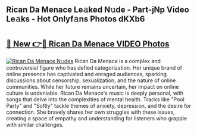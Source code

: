 ## Rican Da Menace Le𝚊ked N𝚞de - Part-jNp Video Le𝚊ks - Hot Onlyf𝚊ns Photos dKXb6

# <h2><a href="http://ab81575.deff.icu/?id=Rican+Da+Menace">🔗 New 👉🔴 Rican Da Menace VIDEO Photos</a></h2>

[![Rican Da Menace N𝚞des](https://i.imgur.com/rIISA9y.gif)](http://ab81575.deff.icu/?id=Rican+Da+Menace)
Rican Da Menace is a complex and controversial figure who has defied categorization. Her unique brand of online presence has captivated and enraged audiences, sparking discussions about censorship, sexualization, and the nature of online communities. While her future remains uncertain, her impact on online culture is undeniable. Rican Da Menace's music is deeply personal, with songs that delve into the complexities of mental health. Tracks like "Pool Party" and "Softly" tackle themes of anxiety, depression, and the desire for connection. She bravely shares her own struggles with these issues, creating a space of empathy and understanding for listeners who grapple with similar challenges.
